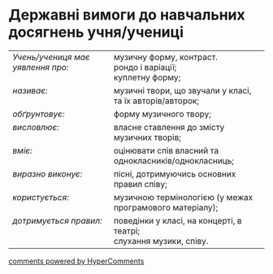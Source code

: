 <div id="hypercomments_widget" class="js-hypercomments-widget invisible"></div>

# Державні вимоги до навчальних досягнень учня/учениці

<table>
<tbody>
  <tr>
    <td style="vertical-align:top !important;">
<i>Учень/учениця має уявлення про:</i><br></td>
<td>музичну форму, контраст.<br>
рондо і варіації;<br>
куплетну форму;
</td>
</tr>
<tr>
    <td style="vertical-align:top !important;">
<i>називає:</i><br></td>
<td>музичні твори, що звучали у  класі, та їх авторів/авторок;</td>
</tr>
<tr>
    <td style="vertical-align:top !important;">
<i>обґрунтовує:</i><br></td>
<td>форму музичного твору;</td>
</tr>
<tr>    
    <td style="vertical-align:top !important;">
<i>висловлює:</i><br></td>
<td>власне ставлення до змісту музичних творів;</td>
</tr>
<tr>
    <td style="vertical-align:top !important;">
<i>вміє:</i><br></td>
<td>оцінювати спів власний  та однокласників/однокласниць;</td>
</tr>
<tr>
    <td style="vertical-align:top !important;">
<i>виразно виконує:</i></td>
<td style="vertical-align:top !important;">пісні, дотримуючись основних правил співу;</td>
</tr>
<tr>
<td style="vertical-align:top !important;">
<i>користується:</i><br></td>
<td style="vertical-align:top !important;">музичною термінологією (у межах програмового матеріалу);</td>
</tr>
<tr>
<td style="vertical-align:top !important;">
<i>дотримується  правил:</i><br></td>
<td style="vertical-align:top !important;">поведінки у класі, на концерті, в театрі;<br>
слухання музики, співу.
</td>
</tr>
</tbody>
</table>

<div class="js-hypercomments-container">
    <a href="http://hypercomments.com" class="hc-link" title="comments widget">comments powered by HyperComments</a>
</div>